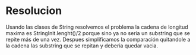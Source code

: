 # Resolucion
 Usando las clases de String resolvemos el problema la cadena de longitud maxima es StringInit.lenght()/2 porque sino ya no seria un substring que se repite más de una vez.
 Despues simplificamos la comparación quitandole a la cadena las substring que se repitan y deberia quedar vacia.
 
